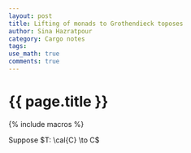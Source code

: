 ```yaml
---
layout: post
title: Lifting of monads to Grothendieck toposes
author: Sina Hazratpour
category: Cargo notes
tags: 
use_math: true
comments: true
---
```


{{ page.title }}
================


{% include macros %}



Suppose $T: \cal{C} \to C$ 
